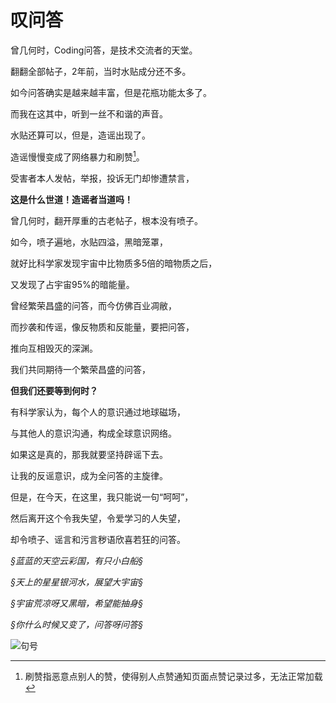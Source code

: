 # 叹问答

曾几何时，Coding问答，是技术交流者的天堂。

翻翻全部帖子，2年前，当时水贴成分还不多。

如今问答确实是越来越丰富，但是花瓶功能太多了。

而我在这其中，听到一丝不和谐的声音。

水贴还算可以，但是，造谣出现了。

造谣慢慢变成了网络暴力和刷赞[^1 ]。

  [^1 ]: 刷赞指恶意点别人的赞，使得别人点赞通知页面点赞记录过多，无法正常加载

受害者本人发帖，举报，投诉无门却惨遭禁言，

**这是什么世道！造谣者当道吗！**

曾几何时，翻开厚重的古老帖子，根本没有喷子。

如今，喷子遍地，水贴四溢，黑暗笼罩，

就好比科学家发现宇宙中比物质多5倍的暗物质之后，

又发现了占宇宙95%的暗能量。

曾经繁荣昌盛的问答，而今仿佛百业凋敝，

而抄袭和传谣，像反物质和反能量，要把问答，

推向互相毁灭的深渊。

我们共同期待一个繁荣昌盛的问答，

**但我们还要等到何时？**

有科学家认为，每个人的意识通过地球磁场，

与其他人的意识沟通，构成全球意识网络。

如果这是真的，那我就要坚持辟谣下去。

让我的反谣意识，成为全问答的主旋律。

但是，在今天，在这里，我只能说一句“呵呵”，

然后离开这个令我失望，令爱学习的人失望，

却令喷子、谣言和污言秽语欣喜若狂的问答。

*§蓝蓝的天空云彩国，有只小白船§*

*§天上的星星银河水，展望大宇宙§*

*§宇宙荒凉呀又黑暗，希望能抽身§*

*§你什么时候又变了，问答呀问答§*

![句号](https://github.com/ds1302zs/codingwater/tree/master/故事与感悟/res/gone.png)


